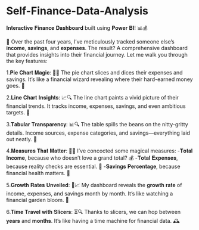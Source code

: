 # Self-Finance-Data-Analysis
𝐈𝐧𝐭𝐞𝐫𝐚𝐜𝐭𝐢𝐯𝐞 𝐅𝐢𝐧𝐚𝐧𝐜𝐞 𝐃𝐚𝐬𝐡𝐛𝐨𝐚𝐫𝐝 built using 𝐏𝐨𝐰𝐞𝐫 𝐁𝐈! 📊💰

📅 Over the past four years, I’ve meticulously tracked someone else’s 𝐢𝐧𝐜𝐨𝐦𝐞, 𝐬𝐚𝐯𝐢𝐧𝐠𝐬, and 𝐞𝐱𝐩𝐞𝐧𝐬𝐞𝐬. The result? A comprehensive dashboard that provides insights into their financial journey. Let me walk you through the key features:

1.𝐏𝐢𝐞 𝐂𝐡𝐚𝐫𝐭 𝐌𝐚𝐠𝐢𝐜: 🥧🔮 The pie chart slices and dices their expenses and savings. It’s like a financial wizard revealing where their hard-earned money goes. 💸

2.𝐋𝐢𝐧𝐞 𝐂𝐡𝐚𝐫𝐭 𝐈𝐧𝐬𝐢𝐠𝐡𝐭𝐬: 📈🔍 The line chart paints a vivid picture of their financial trends. It tracks income, expenses, savings, and even ambitious targets. 🎯

3.𝐓𝐚𝐛𝐮𝐥𝐚𝐫 𝐓𝐫𝐚𝐧𝐬𝐩𝐚𝐫𝐞𝐧𝐜𝐲: 📊🔍 The table spills the beans on the nitty-gritty details. Income sources, expense categories, and savings—everything laid out neatly. 💼

4.𝐌𝐞𝐚𝐬𝐮𝐫𝐞𝐬 𝐓𝐡𝐚𝐭 𝐌𝐚𝐭𝐭𝐞𝐫: 📏📐 I’ve concocted some magical measures: -𝐓𝐨𝐭𝐚𝐥 𝐈𝐧𝐜𝐨𝐦𝐞, because who doesn’t love a grand total? 💰 -𝐓𝐨𝐭𝐚𝐥 𝐄𝐱𝐩𝐞𝐧𝐬𝐞𝐬, because reality checks are essential. 💸 -𝐒𝐚𝐯𝐢𝐧𝐠𝐬 𝐏𝐞𝐫𝐜𝐞𝐧𝐭𝐚𝐠𝐞, because financial health matters. 🌟

5.𝐆𝐫𝐨𝐰𝐭𝐡 𝐑𝐚𝐭𝐞𝐬 𝐔𝐧𝐯𝐞𝐢𝐥𝐞𝐝: 🌱📈 My dashboard reveals the 𝐠𝐫𝐨𝐰𝐭𝐡 𝐫𝐚𝐭𝐞 of income, expenses, and savings month by month. It’s like watching a financial garden bloom. 🌼

6.𝐓𝐢𝐦𝐞 𝐓𝐫𝐚𝐯𝐞𝐥 𝐰𝐢𝐭𝐡 𝐒𝐥𝐢𝐜𝐞𝐫𝐬: ⏳🔍 Thanks to slicers, we can hop between 𝐲𝐞𝐚𝐫𝐬 and 𝐦𝐨𝐧𝐭𝐡𝐬. It’s like having a time machine for financial data. 🕰️
